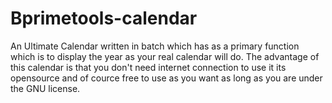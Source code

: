 # Bprimetools-calendar
An Ultimate Calendar written in batch which has as a primary function which is to display the year as your real calendar will do. The advantage of this calendar is that you don't need internet connection to use it its opensource and of cource free to use as you want as long as you are under the GNU license.
